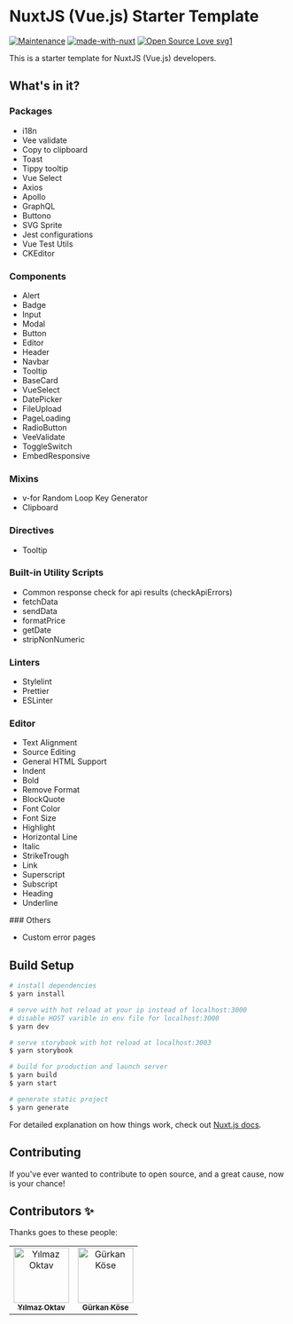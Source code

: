# NuxtJS (Vue.js) Starter Template

[![Maintenance](https://img.shields.io/badge/Maintained%3F-yes-green.svg)](https://GitHub.com/Naereen/StrapDown.js/graphs/commit-activity)
[![made-with-nuxt](https://img.shields.io/badge/Made%20with-nuxt-00c58e.svg)](https://nuxtjs.org)
[![Open Source Love svg1](https://badges.frapsoft.com/os/v1/open-source.svg?v=103)](https://github.com/ellerbrock/open-source-badges/)

This is a starter template for NuxtJS (Vue.js) developers.

## What's in it?

### Packages
- i18n
- Vee validate
- Copy to clipboard
- Toast
- Tippy tooltip
- Vue Select
- Axios
- Apollo
- GraphQL
- Buttono
- SVG Sprite
- Jest configurations
- Vue Test Utils
- CKEditor

### Components
- Alert
- Badge
- Input
- Modal
- Button
- Editor
- Header
- Navbar
- Tooltip
- BaseCard
- VueSelect
- DatePicker
- FileUpload
- PageLoading
- RadioButton
- VeeValidate
- ToggleSwitch
- EmbedResponsive

### Mixins
- v-for Random Loop Key Generator
- Clipboard

### Directives
- Tooltip

### Built-in Utility Scripts
- Common response check for api results (checkApiErrors)
- fetchData
- sendData
- formatPrice
- getDate
- stripNonNumeric

### Linters
- Stylelint
- Prettier
- ESLinter

### Editor
- Text Alignment
- Source Editing
- General HTML Support
- Indent
- Bold
- Remove Format
- BlockQuote
- Font Color
- Font Size
- Highlight
- Horizontal Line
- Italic
- StrikeTrough
- Link
- Superscript
- Subscript
- Heading
- Underline

### Others
- Custom error pages

## Build Setup

```bash
# install dependencies
$ yarn install

# serve with hot reload at your ip instead of localhost:3000
# disable HOST varible in env file for localhost:3000
$ yarn dev

# serve storybook with hot reload at localhost:3003
$ yarn storybook

# build for production and launch server
$ yarn build
$ yarn start

# generate static project
$ yarn generate
```

For detailed explanation on how things work, check out [Nuxt.js docs](https://nuxtjs.org).


## Contributing
If you've ever wanted to contribute to open source, and a great cause, now is your chance!

## Contributors ✨

Thanks goes to these people:

<!-- ALL-CONTRIBUTORS-LIST:START -->
<table>
  <tr>
    <td align="center">
      <a href="https://github.com/yoktav">
        <img src="https://avatars.githubusercontent.com/u/44588992?v=3?s=100" width="100px;" alt="Yılmaz Oktav" /><br />
        <sub><b>Yılmaz Oktav</b></sub>
      </a>
    </td>
    <td align="center">
      <a href="https://github.com/SisyphosGK">
        <img src="https://avatars.githubusercontent.com/u/32563894?v=3?s=100" width="100px;" alt="Gürkan Köse" /><br />
        <sub><b>Gürkan Köse</b></sub>
      </a>
    </td>
  </tr>
</table>

<!-- ALL-CONTRIBUTORS-LIST:END -->
